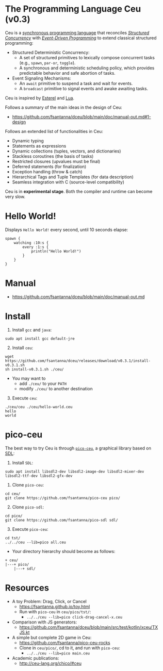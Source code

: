 # The Programming Language Ceu (v0.3)

Ceu is a [synchronous programming language][1] that reconciles *[Structured
Concurrency][2]* with *[Event-Driven Programming][3]* to extend classical
structured programming:

- Structured Deterministic Concurrency:
    - A set of structured primitives to lexically compose concurrent tasks
      (e.g., `spawn`, `par-or`, `toggle`).
    - A synchronous and deterministic scheduling policy, which provides
      predictable behavior and safe abortion of tasks.
- Event Signaling Mechanisms:
    - An `await` primitive to suspend a task and wait for events.
    - A `broadcast` primitive to signal events and awake awaiting tasks.

Ceu is inspired by [Esterel][4] and [Lua][5].

Follows a summary of the main ideas in the design of Ceu:

- https://github.com/fsantanna/dceu/blob/main/doc/manual-out.md#1-design

Follows an extended list of functionalities in Ceu:

- Dynamic typing
- Statements as expressions
- Dynamic collections (tuples, vectors, and dictionaries)
- Stackless coroutines (the basis of tasks)
- Restricted closures (upvalues must be final)
- Deferred statements (for finalization)
- Exception handling (throw & catch)
- Hierarchical Tags and Tuple Templates (for data description)
- Seamless integration with C (source-level compatibility)

Ceu is in **experimental stage**.
Both the compiler and runtime can become very slow.

[1]: https://fsantanna.github.io/sc.html
[2]: https://en.wikipedia.org/wiki/Structured_concurrency
[3]: https://en.wikipedia.org/wiki/Event-driven_programming
[4]: https://en.wikipedia.org/wiki/Esterel
[5]: https://en.wikipedia.org/wiki/Lua_(programming_language)

# Hello World!

Displays `Hello World!` every second, until 10 seconds elapse:

```
spawn {
    watching :10:s {
        every :1:s {
            println("Hello World!")
        }
    }
}
```

# Manual

- https://github.com/fsantanna/dceu/blob/main/doc/manual-out.md

# Install

1. Install `gcc` and `java`:

```
sudo apt install gcc default-jre
```

2. Install `ceu`:

```
wget https://github.com/fsantanna/dceu/releases/download/v0.3.1/install-v0.3.1.sh
sh install-v0.3.1.sh ./ceu/
```

- You may want to
    - add `./ceu/` to your `PATH`
    - modify `./ceu/` to another destination

3. Execute `ceu`:

```
./ceu/ceu ./ceu/hello-world.ceu
hello
world
```

# pico-ceu

The best way to try Ceu is through [`pico-ceu`][6], a graphical library based
on [SDL][7]:

1. Install `SDL`:

```
sudo apt install libsdl2-dev libsdl2-image-dev libsdl2-mixer-dev libsdl2-ttf-dev libsdl2-gfx-dev
```

1. Clone `pico-ceu`:

```
cd ceu/
git clone https://github.com/fsantanna/pico-ceu pico/
```

2. Clone `pico-sdl`:

```
cd pico/
git clone https://github.com/fsantanna/pico-sdl sdl/
```

3. Execute `pico-ceu`:

```
cd tst/
../../ceu --lib=pico all.ceu
```

- Your directory hierarchy should become as follows:

```
+ ceu/
|---+ pico/
    |---+ sdl/
```

[6]: https://github.com/fsantanna/pico-ceu
[7]: https://www.libsdl.org/

# Resources

- A toy Problem: Drag, Click, or Cancel
    - https://fsantanna.github.io/toy.html
    - Run with `pico-ceu` in `ceu/pico/tst/`:
        - `../../ceu --lib=pico click-drag-cancel-x.ceu`
- Comparison with JS generators:
    - https://github.com/fsantanna/dceu/blob/main/src/test/kotlin/xceu/TXJS.kt
- A simple but complete 2D game in Ceu:
    - https://github.com/fsantanna/pico-ceu-rocks
    - Clone in `ceu/pico/`, cd to it, and run with `pico-ceu`:
        - `../../ceu --lib=pico main.ceu`
- Academic publications:
    - http://ceu-lang.org/chico/#ceu
